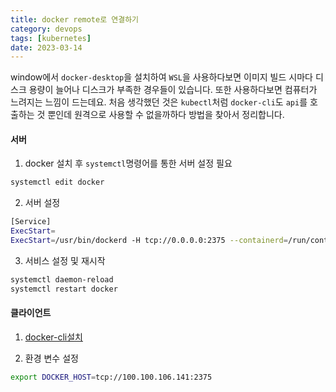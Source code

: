 ```yaml
---
title: docker remote로 연결하기
category: devops
tags: [kubernetes]
date: 2023-03-14
---
```


window에서 `docker-desktop`을 설치하여 `WSL`을 사용하다보면 이미지 빌드 시마다 디스크 용량이 늘어나 디스크가 부족한 경우들이 있습니다. 또한 사용하다보면 컴퓨터가 느려지는 느낌이 드는데요. 처음 생각했던 것은 `kubectl`처럼 `docker-cli`도 `api`를 호출하는 것 뿐인데 원격으로 사용할 수 없을까하다 방법을 찾아서 정리합니다.

#### 서버

1. docker 설치 후 `systemctl`명령어를 통한 서버 설정 필요

```bash
systemctl edit docker
```

2. 서버 설정

```bash
[Service]
ExecStart=
ExecStart=/usr/bin/dockerd -H tcp://0.0.0.0:2375 --containerd=/run/containerd/containerd.sock
```

3. 서비스 설정 및 재시작

```bash
systemctl daemon-reload
systemctl restart docker
```

#### 클라이언트

1. [docker-cli설치](https://github.com/StefanScherer/docker-cli-builder/releases)

2. 환경 변수 설정

```bash
export DOCKER_HOST=tcp://100.100.106.141:2375
```
